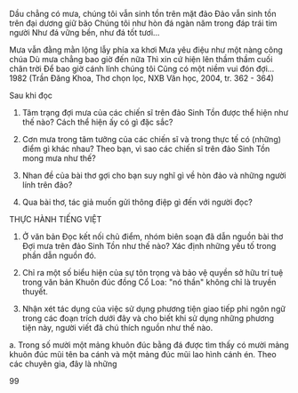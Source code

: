 Dầu chẳng có mưa, chúng tôi vẫn sinh tồn
trên mặt đảo
Đảo vẫn sinh tồn trên đại dương giữ bão
Chúng tôi như hòn đá ngàn năm trong đáp
trái tim người
Như đá vững bền, như đá tốt tươi...

Mưa vẫn đằng mằn lộng lẫy phía xa khơi
Mưa yêu điệu như một nàng công chúa
Dù mưa chẳng bao giờ đến nữa
Thì xin cứ hiện lên thầm thầm cuối chân trời
Để bao giờ cánh lính chúng tôi
Cũng có một niềm vui
đón đợi...
1982
(Trần Đăng Khoa, Thơ chọn lọc, NXB Văn học, 2004, tr. 362 - 364)

Sau khi đọc

1. Tâm trạng đợi mưa của các chiến sĩ trên đảo Sinh Tồn được thể hiện như thế nào? Cách thể hiện ấy có gì đặc sắc?

2. Cơn mưa trong tâm tưởng của các chiến sĩ và trong thực tế có (những) điểm gì khác nhau? Theo bạn, vì sao các chiến sĩ trên đảo Sinh Tồn mong mưa như thế?

3. Nhan đề của bài thơ gợi cho bạn suy nghĩ gì về hòn đảo và những người lính trên đảo?

4. Qua bài thơ, tác giả muốn gửi thông điệp gì đến với người đọc?

THỰC HÀNH TIẾNG VIỆT

1. Ở văn bản Đọc kết nối chủ điểm, nhóm biên soạn đã dẫn nguồn bài thơ Đợi mưa trên đảo Sinh Tồn như thế nào? Xác định những yếu tố trong phần dẫn nguồn đó.

2. Chỉ ra một số biểu hiện của sự tôn trọng và bảo vệ quyền sở hữu trí tuệ trong văn bản Khuôn đúc đồng Cổ Loa: "nó thần" không chỉ là truyền thuyết.

3. Nhận xét tác dụng của việc sử dụng phương tiện giao tiếp phi ngôn ngữ trong các đoạn trích dưới đây và cho biết khi sử dụng những phương tiện này, người viết đã chú thích nguồn như thế nào.

a. Trong số mười một mảng khuôn đúc bằng đá được tìm thấy có mười mảng khuôn đúc mũi tên ba cánh và một mảng đúc mũi lao hình cánh én. Theo các chuyên gia, đây là những

99